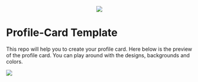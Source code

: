 <div align="center"><img src="https://readme-typing-svg.herokuapp.com?color=00A6A6&size=25&center=true&vCenter=true&width=450&height=30&lines=Fork+it,+clone+it,+set+it+up+and;Let's+get+started!"/>
</div>

# Profile-Card Template
This repo will help you to create your profile card. Here below is the preview of the profile card. You can play around with the designs, backgrounds and colors.

<img src="https://cdn.discordapp.com/attachments/891573844765204536/1122769902575558686/Screenshot_121.png">
